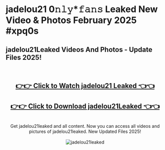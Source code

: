 # jadelou21 0𝚗𝚕𝚢*𝚏𝚊𝚗𝚜 Leaked New Video & Photos February 2025 #xpq0s

<h2>jadelou21Leaked Videos And Photos - Update Files 2025!</h2>
<br>
<div align="center">
<h2><a href="https://mediaupload.pro?title=jadelou21&ref=11F" rel="nofollow">👉👉 Click to Watch jadelou21 Leaked 👈👈</a></h2>
<h2><a href="https://mediaupload.pro?title=jadelou21&ref=11F" rel="nofollow">👉👉 Click to Download jadelou21Leaked 👈👈</a></h2>
<br>
Get jadelou21leaked and all content. Now you can access all videos and pictures of jadelou21leaked. New Updated Files 2025!
<br>
<br>
<a href="https://mediaupload.pro?title=jadelou21&ref=11F" rel="nofollow" data-target="animated-image.originalLink"><img src="https://i.ibb.co/Gkj2r4b/banner.png" alt="jadelou21leaked" style="max-width: 100%; display: inline-block;" data-target="animated-image.originalImage"></a>
</div>
<br>

